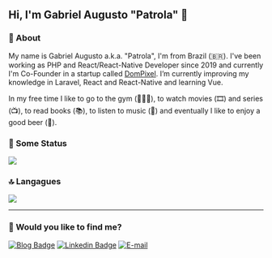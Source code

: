 <!--
**Gabrielpatrola/gabrielpatrola** is a ✨ _special_ ✨ repository because its `README.md` (this file) appears on your GitHub profile.

Here are some ideas to get you started:

- 🔭 I’m currently working on ...
- 🌱 I’m currently learning ...
- 👯 I’m looking to collaborate on ...
- 🤔 I’m looking for help with ...
- 💬 Ask me about ...
- 📫 How to reach me: ...
- 😄 Pronouns: ...
- ⚡ Fun fact: ...
-->
## Hi, I'm Gabriel Augusto "Patrola" 👋

### 📝 About
My name is Gabriel Augusto a.k.a. "Patrola", I'm from Brazil (🇧🇷). I've been working as PHP and React/React-Native Developer since 2019 and currently I'm Co-Founder in a startup called [DomPixel](https://dompixel.com.br). I’m currently improving my knowledge in Laravel, React and React-Native and learning Vue.

In my free time I like to go to the gym (🏋🏻‍♂️), to watch movies (🎞️) and series (📺), to read books (📚), to listen to music (🎵) and eventually I like to enjoy a good beer (🍺).

### 🚀 Some Status

<img src="https://github-readme-stats.vercel.app/api?username=gabrielpatrola&hide=issues&count_private=true&show_icons=true&theme=tokyonight" />

### 🔝 Langagues 

<img src="https://github-readme-stats.vercel.app/api/top-langs/?username=gabrielpatrola&hide=css" />

---

### 🤔 Would you like to find me?

[![Blog Badge](https://img.shields.io/badge/Blog-Coming%20Soon!-black)](https://github.com/gabrielpatrola)
[![Linkedin Badge](https://img.shields.io/badge/-LinkedIn-blue?style=flat-square&logo=Linkedin&logoColor=white&link=https://www.linkedin.com/in/gabrielpatrola/)](https://www.linkedin.com/in/gabrielpatrola/)
[![E-mail](https://img.shields.io/badge/-E--mail-red?style=flat-square&logo=Mail.Ru&logoColor=white)](mailto:gabriel@dompixel.com.br/)
